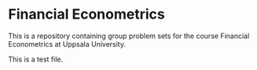 # Financial Econometrics

This is a repository containing group problem sets for the course Financial Econometrics at Uppsala University.

This is a test file.